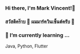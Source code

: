 ### Hi there, I'm Mark Vincent!👋
### สวัสดีคร๊าบ 👋 ผมมาร์ควินเซ็นต์ครับ 🙏 

### 🌱 I’m currently learning ...
Java, Python, Flutter 

<!--
**maakulit/maakulit** is a ✨ _special_ ✨ repository because its `README.md` (this file) appears on your GitHub profile.

Here are some ideas to get you started:

- 🔭 I’m currently working on ...
- 🌱 I’m currently learning ...
- 👯 I’m looking to collaborate on ...
- 🤔 I’m looking for help with ...
- 💬 Ask me about ...
- 📫 How to reach me: ...
- 😄 Pronouns: ...
- ⚡ Fun fact: ...
-->
